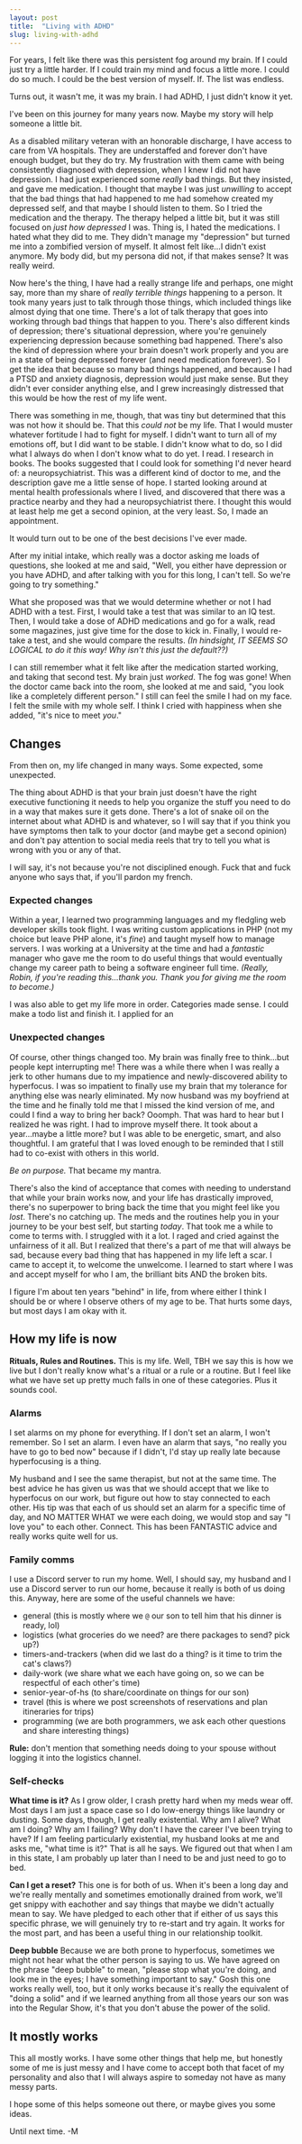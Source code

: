 ```yaml
---
layout: post
title:  "Living with ADHD"
slug: living-with-adhd
---
```


For years, I felt like there was this persistent fog around my brain. If I could just try a little harder. If I could train my mind and focus a little more. I could do so much. I could be the best version of myself. If. The list was endless.

Turns out, it wasn't me, it was my brain. I had ADHD, I just didn't know it yet.

I've been on this journey for many years now. Maybe my story will help someone a little bit.

<!--more-->

As a disabled military veteran with an honorable discharge, I have access to care from VA hospitals. They are understaffed and forever don't have enough budget, but they do try. My frustration with them came with being consistently diagnosed with depression, when I knew I did not have depression. I had just experienced some _really_ bad things. But they insisted, and gave me medication. I thought that maybe I was just _unwilling_ to accept that the bad things that had happened to me had somehow created my depressed self, and that maybe I should listen to them. So I tried the medication and the therapy. The therapy helped a little bit, but it was still focused on _just how depressed_ I was. Thing is, I hated the medications. I hated what they did to me. They didn't manage my "depression" but turned me into a zombified version of myself. It almost felt like...I didn't exist anymore. My body did, but my persona did not, if that makes sense? It was really weird.

Now here's the thing, I have had a really strange life and perhaps, one might say, more than my share of _really terrible things_ happening to a person. It took many years just to talk through those things, which included things like almost dying that one time. There's a lot of talk therapy that goes into working through bad things that happen to you. There's also different kinds of depression; there's situational depression, where you're genuinely experiencing depression because something bad happened. There's also the kind of depression where your brain doesn't work properly and you are in a state of being depressed forever (and need medication forever). So I get the idea that because so many bad things happened, and because I had a PTSD and anxiety diagnosis, depression would just make sense. But they didn't ever consider anything else, and I grew increasingly distressed that this would be how the rest of my life went. 

There was something in me, though, that was tiny but determined that this was not how it should be. That this _could not_ be my life. That I would muster whatever fortitude I had to fight for myself. I didn't want to turn all of my emotions off, but I did want to be stable. I didn't know what to do, so I did what I always do when I don't know what to do yet. I read. I research in books. The books suggested that I could look for something I'd never heard of: a neuropsychiatrist. This was a different kind of doctor to me, and the description gave me a little sense of hope. I started looking around at mental health professionals where I lived, and discovered that there was a practice nearby and they had a neuropsychiatrist there. I thought this would at least help me get a second opinion, at the very least. So, I made an appointment. 

It would turn out to be one of the best decisions I've ever made.

After my initial intake, which really was a doctor asking me loads of questions, she looked at me and said, "Well, you either have depression or you have ADHD, and after talking with you for this long, I can't tell. So we're going to try something." 

What she proposed was that we would determine whether or not I had ADHD with a test. First, I would take a test that was similar to an IQ test. Then, I would take a dose of ADHD medications and go for a walk, read some magazines, just give time for the dose to kick in. Finally, I would re-take a test, and she would compare the results. _(In hindsight, IT SEEMS SO LOGICAL to do it this way! Why isn't this just the default??)_

I can still remember what it felt like after the medication started working, and taking that second test. My brain just _worked_. The fog was gone! When the doctor came back into the room, she looked at me and said, "you look like a completely different person." I still can feel the smile I had on my face. I felt the smile with my whole self. I think I cried with happiness when she added, "it's nice to meet _you_." 

## Changes

From then on, my life changed in many ways. Some expected, some unexpected.

The thing about ADHD is that your brain just doesn't have the right executive functioning it needs to help you organize the stuff you need to do in a way that makes sure it gets done. There's a lot of snake oil on the internet about what ADHD is and whatever, so I will say that if you think you have symptoms then talk to your doctor (and maybe get a second opinion) and don't pay attention to social media reels that try to tell you what is wrong with you or any of that.

I will say, it's not because you're not disciplined enough. Fuck that and fuck anyone who says that, if you'll pardon my french.

### Expected changes

Within a year, I learned two programming languages and my fledgling web developer skills took flight. I was writing custom applications in PHP (not my choice but leave PHP alone, it's _fine_) and taught myself how to manage servers. I was working at a University at the time and had a _fantastic_ manager who gave me the room to do useful things that would eventually change my career path to being a software engineer full time. _(Really, Robin, if you're reading this...thank you. Thank you for giving me the room to _become_.)_

I was also able to get my life more in order. Categories made sense. I could make a todo list and finish it. I applied for an 

### Unexpected changes

Of course, other things changed too. My brain was finally free to think...but people kept interrupting me! There was a while there when I was really a jerk to other humans due to my impatience and newly-discovered ability to hyperfocus. I was so impatient to finally use my brain that my tolerance for anything else was nearly eliminated. My now husband was my boyfriend at the time and he finally told me that I missed the kind version of me, and could I find a way to bring her back? Ooomph. That was hard to hear but I realized he was right. I had to improve myself there. It took about a year...maybe a little more? but I was able to be energetic, smart, and also thoughtful. I am grateful that I was loved enough to be reminded that I still had to co-exist with others in this world. 

_Be on purpose._ That became my mantra.

There's also the kind of acceptance that comes with needing to understand that while your brain works now, and your life has drastically improved, there's no superpower to bring back the time that you might feel like you _lost_. There's no catching up. The meds and the routines help you in your journey to be your best self, but starting _today_. That took me a while to come to terms with. I struggled with it a lot. I raged and cried against the unfairness of it all. But I realized that there's a part of me that will always be sad, because every bad thing that has happened in my life left a scar. I came to accept it, to welcome the unwelcome. I learned to start where I was and accept myself for who I am, the brilliant bits AND the broken bits.

I figure I'm about ten years "behind" in life, from where either I think I should be or where I observe others of my age to be. That hurts some days, but most days I am okay with it.

## How my life is now

**Rituals, Rules and Routines.** This is my life. Well, TBH we say this is how we live but I don't really know what's a ritual or a rule or a routine. But I feel like what we have set up pretty much falls in one of these categories. Plus it sounds cool.

### Alarms 

I set alarms on my phone for everything. If I don't set an alarm, I won't remember. So I set an alarm. I even have an alarm that says, "no really you have to go to bed now" because if I didn't, I'd stay up really late because hyperfocusing is a thing. 

My husband and I see the same therapist, but not at the same time. The best advice he has given us was that we should accept that we like to hyperfocus on our work, but figure out how to stay connected to each other. His tip was that each of us should set an alarm for a specific time of day, and NO MATTER WHAT we were each doing, we would stop and say "I love you" to each other. Connect. This has been FANTASTIC advice and really works quite well for us.

### Family comms

I use a Discord server to run my home. Well, I should say, my husband and I use a Discord server to run our home, because it really is both of us doing this. Anyway, here are some of the useful channels we have:

* general (this is mostly where we `@` our son to tell him that his dinner is ready, lol)
* logistics (what groceries do we need? are there packages to send? pick up?)
* timers-and-trackers (when did we last do a thing? is it time to trim the cat's claws?)
* daily-work (we share what we each have going on, so we can be respectful of each other's time)
* senior-year-of-hs (to share/coordinate on things for our son)
* travel (this is where we post screenshots of reservations and plan itineraries for trips)
* programming (we are both programmers, we ask each other questions and share interesting things)

**Rule:** don't mention that something needs doing to your spouse without logging it into the logistics channel.

### Self-checks

**What time is it?** As I grow older, I crash pretty hard when my meds wear off. Most days I am just a space case so I do low-energy things like laundry or dusting. Some days, though, I get really existential. Why am I alive? What am I doing? Why am I failing? Why don't I have the career I've been trying to have? If I am feeling particularly existential, my husband looks at me and asks me, "what time is it?" That is all he says. We figured out that when I am in this state, I am probably up later than I need to be and just need to go to bed. 

**Can I get a reset?** This one is for both of us. When it's been a long day and we're really mentally and sometimes emotionally drained from work, we'll get snippy with eachother and say things that maybe we didn't actually mean to say. We have pledged to each other that if either of us says this specific phrase, we will genuinely try to re-start and try again. It works for the most part, and has been a useful thing in our relationship toolkit.

**Deep bubble** Because we are both prone to hyperfocus, sometimes we might not hear what the other person is saying to us. We have agreed on the phrase "deep bubble" to mean, "please stop what you're doing, and look me in the eyes; I have something important to say." Gosh this one works really well, too, but it only works because it's really the equivalent of "doing a solid" and if we learned anything from all those years our son was into the Regular Show, it's that you don't abuse the power of the solid.

## It mostly works

This all mostly works. I have some other things that help me, but honestly some of me is just messy and I have come to accept both that facet of my personality and also that I will always aspire to someday not have as many messy parts.

I hope some of this helps someone out there, or maybe gives you some ideas.

Until next time. -M
